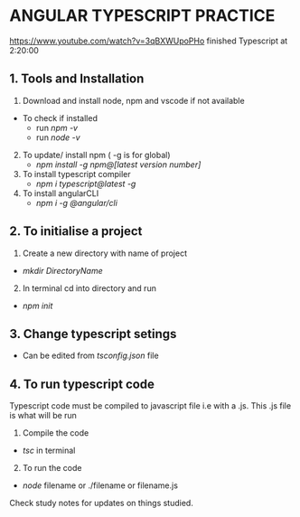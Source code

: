 # ANGULAR TYPESCRIPT PRACTICE
https://www.youtube.com/watch?v=3qBXWUpoPHo
finished Typescript at 2:20:00

## 1. Tools and Installation
1. Download and install node, npm and vscode if not available
 - To check if installed
    - run *npm -v*
    - run *node -v*
2. To update/ install npm ( -g is for global)
    - *npm install -g npm@[latest version number]*
3. To install typescript compiler
    - *npm i typescript@latest -g*
4. To install angularCLI
    - *npm i -g @angular/cli*

## 2. To initialise a project
1. Create a new directory with name of project
 - *mkdir DirectoryName*
2. In terminal cd into directory and run
 - *npm init*

## 3. Change typescript setings
- Can be edited from  *tsconfig.json* file

## 4. To run typescript code
Typescript code must be compiled to javascript file i.e with a .js.
This .js file is what will be run

1. Compile the code 
 - *tsc* in terminal
2. To run the code
 - *node* filename or ./filename or filename.js

Check study notes for updates on things studied.
